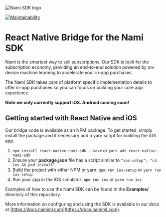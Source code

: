 ![Nami SDK logo](https://nami-brand.s3.amazonaws.com/images/Nami.SDK.RGB.Color.120x120.png)

[![Maintainability](https://api.codeclimate.com/v1/badges/0f33895df13a97855d9c/maintainability)](https://codeclimate.com/github/namiml/react-native-nami-sdk/maintainability)

# React Native Bridge for the Nami SDK

Nami is the smartest way to sell subscriptions.  Our SDK is built for the subscription economy, providing an end-to-end solution powered by on-device machine learning to accelerate your in-app purchases.

The Nami SDK takes care of platform specific implementation details to offer in-app purchases so you can focus on building your core app experience.

**Note we only currently support iOS.  Android coming soon!**

## Getting started with React Native and iOS

Our bridge code is available as an NPM package.  To get started, simply install the package and if necessary add a yarn script for building the iOS app.

1. `npm install react-native-nami-sdk --save` or `yarn add react-native-nami-sdk`
2. Ensure your **package.json** file has a script similar to `"ios-setup": "cd ios && pod install"`
3. Build the project with either NPM or yarn: `npm run ios-setup` or `yarn run ios-setup`
4. Run your app in the iOS simulator: `npm run ios` or `yarn run ios`

Examples of how to use the Nami SDK can be found in the **Examples/** directory of this repository.

More information on configuring and using the SDK is available in our docs at [https://docs.namiml.com](https://docs.namiml.com).
